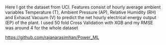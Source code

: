 Here I got the dataset from UCI. Features consist of hourly average ambient variables Temperature (T), Ambient Pressure (AP), Relative Humidity (RH) and Exhaust Vacuum (V) to predict the net hourly electrical energy output (EP) of the plant. I used 50 fold Cross Validation with XGB and my RMSE was around 4 for the whole dataset

https://github.com/rajanarasimhan/Power_ML
